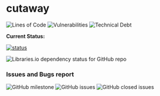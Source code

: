 # cutaway

![Lines of Code](https://sonarcloud.io/api/project_badges/measure?project=HRSlab_cutawayapp&metric=ncloc)
![Vulnerabilities](https://sonarcloud.io/api/project_badges/measure?project=HRSlab_cutawayapp&metric=vulnerabilities)
![Technical Debt](https://sonarcloud.io/api/project_badges/measure?project=HRSlab_cutawayapp&metric=sqale_index)


**Current Status:** 

[![status](https://img.shields.io/website?down_color=red&down_message=DOWN&label=status&up_color=green&up_message=UP&url=http%3A%2F%2Fitcutaway.cutawayapp.it)](https://img.shields.io/website?down_color=red&down_message=DOWN&label=status&up_color=green&up_message=UP&url=http%3A%2F%2Fitcutaway.cutawayapp.it)

![Libraries.io dependency status for GitHub repo](https://img.shields.io/librariesio/github/HRSlab/cutawayapp?logo=Dependabot&logoColor=%23fafafa)

### Issues and Bugs report

![GitHub milestone](https://img.shields.io/github/milestones/progress-percent/HRSlab/cutaway/2?color=%233CD929&label=Completato) ![GitHub issues](https://img.shields.io/github/issues-raw/HRSlab/cutaway?color=%23347CDA&label=attivit%C3%A0%20in%20corso&logo=git&logoColor=%23fafafa) ![GitHub closed issues](https://img.shields.io/github/issues-closed-raw/HRSlab/cutaway?color=%23B5D91E&label=attivit%C3%A0%20completate&logo=git&logoColor=%23fafafa)

